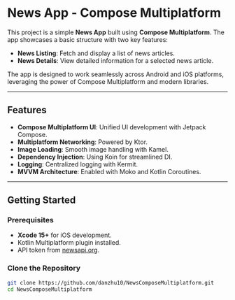 # News App - Compose Multiplatform

This project is a simple **News App** built using **Compose Multiplatform**. The app showcases a basic structure with two key features:

- **News Listing**: Fetch and display a list of news articles.
- **News Details**: View detailed information for a selected news article.

The app is designed to work seamlessly across Android and iOS platforms, leveraging the power of Compose Multiplatform and modern libraries.

---

## Features

- **Compose Multiplatform UI**: Unified UI development with Jetpack Compose.
- **Multiplatform Networking**: Powered by Ktor.
- **Image Loading**: Smooth image handling with Kamel.
- **Dependency Injection**: Using Koin for streamlined DI.
- **Logging**: Centralized logging with Kermit.
- **MVVM Architecture**: Enabled with Moko and Kotlin Coroutines.

---

## Getting Started

### Prerequisites

- **Xcode 15+** for iOS development.
- Kotlin Multiplatform plugin installed.
- API token from [newsapi.org](https://newsapi.org/).

### Clone the Repository

```bash
git clone https://github.com/danzhu10/NewsComposeMultiplatform.git
cd NewsComposeMultiplatform
